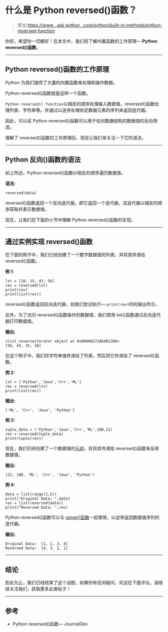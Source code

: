 # 什么是 Python reversed()函数？

> 原文:[https://www . ask python . com/python/built-in-methods/python-reversed-function](https://www.askpython.com/python/built-in-methods/python-reversed-function)

你好，希望你一切都好！在本文中，我们将了解内置函数的工作原理— **Python reversed()函数**。

* * *

## Python reversed()函数的工作原理

Python 为我们提供了大量的内置函数来处理和操作数据。

Python reversed()函数就是这样一个函数。

`Python reversed() function`以相反的顺序处理输入数据值。reversed()函数处理列表、字符串等。并通过以逆序处理给定数据元素的序列来返回迭代器。

因此，可以说 Python reversed()函数可以用于任何数据结构的数据值的反向筛选。

理解了 reversed()函数的工作原理后，现在让我们来关注一下它的语法。

* * *

## Python 反向()函数的语法

如上所述，Python reversed()函数以相反的顺序遍历数据值。

**语法:**

```
reversed(data)

```

reversed()函数返回一个反向迭代器，即它返回一个迭代器，该迭代器以相反的顺序获取并表示数据值。

现在，让我们在下面的小节中理解 Python reversed()函数的实现。

* * *

## 通过实例实现 reversed()函数

在下面的例子中，我们已经创建了一个数字数据值的列表，并将其传递给 reversed()函数。

**例 1:**

```
lst = [10, 15, 43, 56]
rev = reversed(lst)
print(rev)
print(list(rev))

```

reversed()函数返回反向迭代器，如我们尝试执行— `print(rev)`时的输出所示。

此外，为了访问 reversed()函数操作的数据值，我们使用 list()函数通过反向迭代器打印数据值。

**输出:**

```
<list_reverseiterator object at 0x00000272A6901390>
[56, 43, 15, 10]

```

在这个例子中，我们将字符串值传递给了列表，然后将它传递给了 reversed()函数。

**例 2:**

```
lst = ['Python','Java','C++','ML']
rev = reversed(lst)
print(list(rev))

```

**输出:**

```
['ML', 'C++', 'Java', 'Python']

```

**例 3:**

```
tuple_data = ('Python','Java','C++','ML',100,21)
rev = reversed(tuple_data)
print(tuple(rev))

```

现在，我们已经创建了一个数据值的[元组](https://www.askpython.com/python/tuple/python-tuple)，并将其传递给 reversed()函数来反转数据值。

**输出:**

```
(21, 100, 'ML', 'C++', 'Java', 'Python')

```

**例 4:**

```
data = list(range(1,5))
print("Original Data: ",data)
rev = list(reversed(data))
print("Reversed Data: ",rev)

```

Python reversed()函数可以与 [range()函数](https://www.askpython.com/python/built-in-methods/python-range-method)一起使用，以逆序返回数据值序列的迭代器。

**输出:**

```
Original Data:  [1, 2, 3, 4]
Reversed Data:  [4, 3, 2, 1]

```

* * *

## 结论

到此为止，我们已经结束了这个话题。如果你有任何疑问，欢迎在下面评论。请继续关注我们，获取更多此类帖子！

* * *

## 参考

*   Python reversed()函数— JournalDev